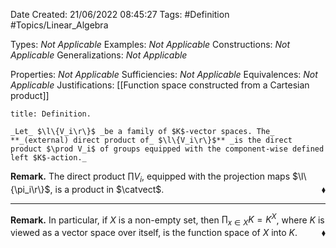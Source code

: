 <div class="topSpace"></div>

Date Created: 21/06/2022 08:45:27
Tags: #Definition #Topics/Linear_Algebra

Types: _Not Applicable_
Examples: _Not Applicable_
Constructions: _Not Applicable_
Generalizations: _Not Applicable_

Properties: _Not Applicable_
Sufficiencies: _Not Applicable_
Equivalences: _Not Applicable_
Justifications: [[Function space constructed from a Cartesian product]]

``` ad-Definition
title: Definition.

_Let_ $\l\{V_i\r\}$ _be a family of $K$-vector spaces. The_ **_(external) direct product of_ $\l\{V_i\r\}$** _is the direct product $\prod V_i$ of groups equipped with the component-wise defined left $K$-action._

```

**Remark.** The direct product $\prod V_i$, equipped with the projection maps $\l\{\pi_i\r\}$, is a product in $\catvect$.<span style="float:right;">$\blacklozenge$</span>

---

**Remark.** In particular, if $X$ is a non-empty set, then $\prod_{x\in X}K=K^X$, where $K$ is viewed as a vector space over itself, is the function space of $X$ into $K$.<span style="float:right;">$\blacklozenge$</span>
